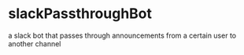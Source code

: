# slackPassthroughBot
a slack bot that passes through announcements from a certain user to another channel
